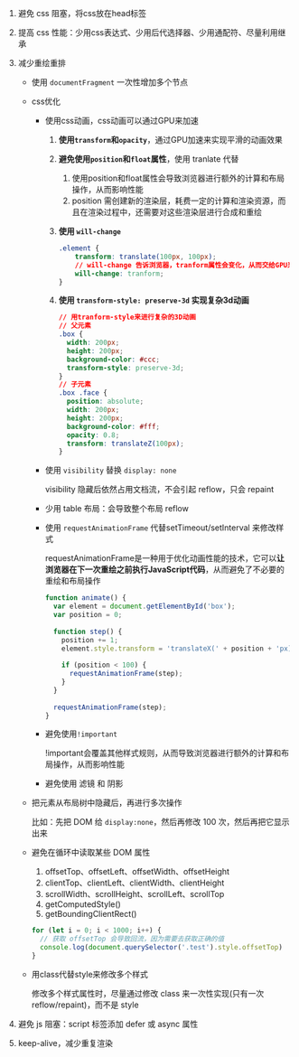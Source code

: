 1. 避免 css 阻塞，将css放在head标签
2. 提高 css 性能：少用css表达式、少用后代选择器、少用通配符、尽量利用继承
3. 减少重绘重排
    - 使用 `documentFragment` 一次性增加多个节点
    - css优化
        - 使用css动画，css动画可以通过GPU来加速
            1. **使用`transform`和`opacity`**，通过GPU加速来实现平滑的动画效果
            2. **避免使用`position`和`float`属性**，使用 tranlate 代替
                1. 使用position和float属性会导致浏览器进行额外的计算和布局操作，从而影响性能
                2. position 需创建新的渲染层，耗费一定的计算和渲染资源，而且在渲染过程中，还需要对这些渲染层进行合成和重绘
            3. **使用 `will-change`**
                
                ```css
                .element {
                	transform: translate(100px, 100px);
                	// will-change 告诉浏览器，tranform属性会变化，从而交给GPU来处理
                	will-change: tranform;
                }
                ```
                
            4. **使用 `transform-style: preserve-3d` 实现复杂3d动画**
                
                ```css
                // 用tranform-style来进行复杂的3D动画
                // 父元素
                .box {
                  width: 200px;
                  height: 200px;
                  background-color: #ccc;
                  transform-style: preserve-3d;
                }
                // 子元素
                .box .face {
                  position: absolute;
                  width: 200px;
                  height: 200px;
                  background-color: #fff;
                  opacity: 0.8;
                  transform: translateZ(100px);
                }
                ```
                
        - 使用 `visibility` 替换 `display: none`
            
            visibility 隐藏后依然占用文档流，不会引起 reflow，只会 repaint
            
        - 少用 table 布局：会导致整个布局 reflow
        - 使用 `requestAnimationFrame` 代替setTimeout/setInterval 来修改样式
            
            requestAnimationFrame是一种用于优化动画性能的技术，它可以**让浏览器在下一次重绘之前执行JavaScript代码**，从而避免了不必要的重绘和布局操作
            
            ```jsx
            function animate() {
              var element = document.getElementById('box');
              var position = 0;
              
              function step() {
                position += 1;
                element.style.transform = 'translateX(' + position + 'px)';
                
                if (position < 100) {
                  requestAnimationFrame(step);
                }
              }
              
              requestAnimationFrame(step);
            }
            ```
            
        - 避免使用`!important`
            
            !important会覆盖其他样式规则，从而导致浏览器进行额外的计算和布局操作，从而影响性能
            
        - 避免使用 滤镜 和 阴影
    - 把元素从布局树中隐藏后，再进行多次操作
        
        比如：先把 DOM 给 `display:none`，然后再修改 100 次，然后再把它显示出来
        
    - 避免在循环中读取某些 DOM 属性
        1. offsetTop、offsetLeft、offsetWidth、offsetHeight
        2. clientTop、clientLeft、clientWidth、clientHeight
        3. scrollWidth、scrollHeight、scrollLeft、scrollTop
        4. getComputedStyle()
        5. getBoundingClientRect()
        
        ```jsx
        for (let i = 0; i < 1000; i++) {
          // 获取 offsetTop 会导致回流，因为需要去获取正确的值
          console.log(document.querySelector('.test').style.offsetTop)
        }
        ```
        
    - 用class代替style来修改多个样式
        
        修改多个样式属性时，尽量通过修改 class 来一次性实现(只有一次reflow/repaint)，而不是 style
        
4. 避免 js 阻塞：script 标签添加 defer 或 async 属性
5. keep-alive，减少重复渲染